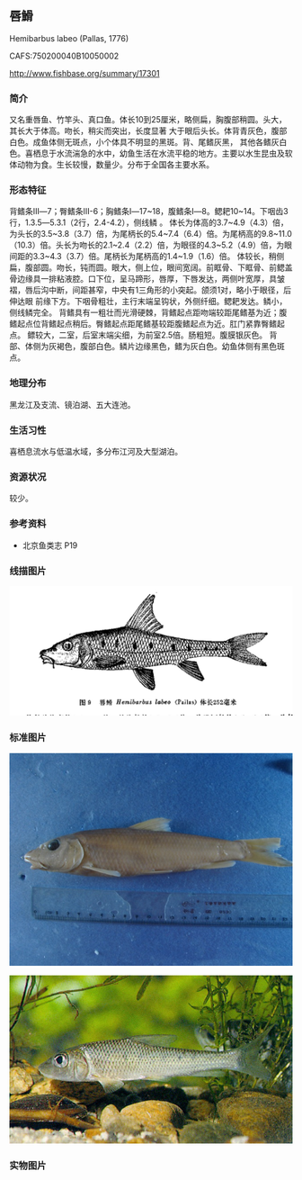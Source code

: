 ## 唇䱻

Hemibarbus labeo  (Pallas, 1776)

CAFS:750200040B10050002

<http://www.fishbase.org/summary/17301>

### 简介

又名重唇鱼、竹竿头、真口鱼。体长10到25厘米，略侧扁，胸腹部稍圆。头大，其长大于体高。吻长，稍尖而突出，长度显著
大于眼后头长。体背青灰色，腹部白色。成鱼体侧无斑点，小个体具不明显的黑斑。背、尾鳍灰黑，
其他各鳍灰白色。喜栖息于水流湍急的水中，幼鱼生活在水流平稳的地方。主要以水生昆虫及软体动物为食。生长较慢，数量少。分布于全国各主要水系。

### 形态特征

背鳍条III―7；臀鳍条III-6；胸鳍条I―17~18，腹鳍条I―8。鳃耙10~14。下咽齿3行，1.3.5―5.3.1（2行，2.4-4.2），侧线鳞 。 体长为体高的3.7~4.9（4.3）倍，为头长的3.5~3.8（3.7）倍，为尾柄长的5.4~7.4（6.4）倍。为尾柄高的9.8~11.0（10.3）倍。头长为吻长的2.1~2.4（2.2）倍，为眼径的4.3~5.2（4.9）倍，为眼间距的3.3~4.3（3.7）倍。尾柄长为尾柄高的1.4~1.9（1.6）倍。 体较长，稍侧扁，腹部圆。吻长，钝而圆。眼大，侧上位，眼间宽阔。前眶骨、下眶骨、前鳃盖骨边缘具一排粘液腔。口下位，呈马蹄形，唇厚，下唇发达，两侧叶宽厚，具皱褶，唇后沟中断，间距甚窄，中央有1三角形的小突起。颌须1对，略小于眼径，后伸达眼 前缘下方。下咽骨粗壮，主行末端呈钩状，外侧纤细。鳃耙发达。鳞小，侧线鳞完全。 背鳍具有一粗壮而光滑硬棘，背鳍起点距吻端较距尾鳍基为近；腹鳍起点位背鳍起点稍后。臀鳍起点距尾鳍基较距腹鳍起点为近。肛门紧靠臀鳍起点。 鳔较大，二室，后室末端尖细，为前室2.5倍。肠粗短。腹膜银灰色。 背部、体侧为灰褐色，腹部白色。鳞片边缘黑色，鳍为灰白色。幼鱼体侧有黑色斑点。

### 地理分布

黑龙江及支流、镜泊湖、五大连池。

### 生活习性

喜栖息流水与低温水域，多分布江河及大型湖泊。

### 资源状况

较少。

### 参考资料

- 北京鱼类志 P19

### 线描图片

![图片](photos/唇骨鱼.jpg)

### 标准图片

![图片](photos/唇骨鱼A.jpg)

![图片](photos/唇骨鱼B.jpg)

### 实物图片

